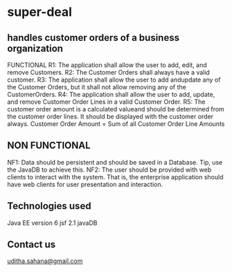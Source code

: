 # super-deal
handles  customer  orders  of  a  business  organization
-----------------------------------------
FUNCTIONAL 
R1: The application shall allow the user to add, edit, and remove Customers. 
R2: The Customer Orders shall always have a valid customer. 
R3: The application shall allow the user to add andupdate any of the Customer Orders, 
but it shall not allow removing any of the CustomerOrders. 
R4: The application shall allow the user to add, update, and remove Customer Order 
Lines in a valid Customer Order. 
R5: The customer order amount is a calculated valueand should be determined from 
the customer order lines. It should be displayed with the customer order always. 
Customer Order Amount = Sum of all Customer Order Line Amounts

NON FUNCTIONAL 
-----------------------------------------
NF1: Data should be persistent and should be saved in a Database. 
Tip, use the JavaDB to achieve this. 
NF2: The user should be provided with web clients to interact with the system. That is, 
the  enterprise  application  should  have  web  clients  for  user  presentation  and 
interaction. 

Technologies used
-----------------------------------------
Java EE version 6
jsf 2.1
javaDB

Contact us
-----------------------------------------
uditha.sahana@gmail.com
